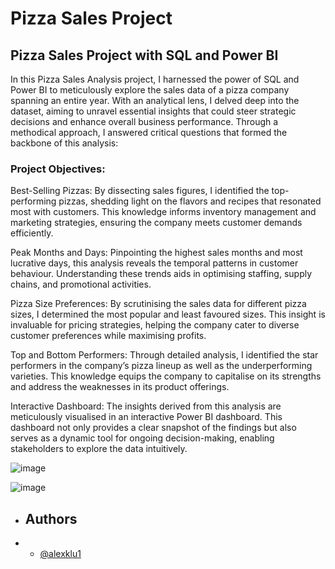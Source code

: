 
# Pizza Sales Project

## Pizza Sales Project with SQL and Power BI

In this Pizza Sales Analysis project, I harnessed the power of SQL and Power BI to meticulously explore the sales data of a pizza company spanning an entire year. With an analytical lens, I delved deep into the dataset, aiming to unravel essential insights that could steer strategic decisions and enhance overall business performance. Through a methodical approach, I answered critical questions that formed the backbone of this analysis:

### Project Objectives:

Best-Selling Pizzas: By dissecting sales figures, I identified the top-performing pizzas, shedding light on the flavors and recipes that resonated most with customers. This knowledge informs inventory management and marketing strategies, ensuring the company meets customer demands efficiently.

Peak Months and Days: Pinpointing the highest sales months and most lucrative days, this analysis reveals the temporal patterns in customer behaviour. Understanding these trends aids in optimising staffing, supply chains, and promotional activities.

Pizza Size Preferences: By scrutinising the sales data for different pizza sizes, I determined the most popular and least favoured sizes. This insight is invaluable for pricing strategies, helping the company cater to diverse customer preferences while maximising profits.

Top and Bottom Performers: Through detailed analysis, I identified the star performers in the company’s pizza lineup as well as the underperforming varieties. This knowledge equips the company to capitalise on its strengths and address the weaknesses in its product offerings.

Interactive Dashboard: The insights derived from this analysis are meticulously visualised in an interactive Power BI dashboard. This dashboard not only provides a clear snapshot of the findings but also serves as a dynamic tool for ongoing decision-making, enabling stakeholders to explore the data intuitively.

![image](https://github.com/alexklu1/Pizza_Sales_Project/assets/113979059/f544b659-7fee-4338-b6b1-16ffa7b3be7e)

![image](https://github.com/alexklu1/Pizza_Sales_Project/assets/113979059/4922ecda-3547-46ef-8335-43f2c84552be)

- ## Authors

- - [@alexklu1](https://www.github.com/alexklu1)
